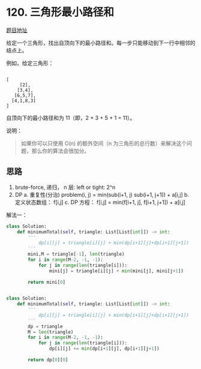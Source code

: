 # 120. 三角形最小路径和

[题目地址](https://leetcode-cn.com/problems/triangle)

给定一个三角形，找出自顶向下的最小路径和。每一步只能移动到下一行中相邻的结点上。

例如，给定三角形：

```

[
     [2],
    [3,4],
   [6,5,7],
  [4,1,8,3]
]
```

自顶向下的最小路径和为 11（即，2 + 3 + 5 + 1 = 11）。

说明：

>如果你可以只使用 O(n) 的额外空间（n 为三角形的总行数）来解决这个问题，那么你的算法会很加分。


## 思路

1. brute-force, 递归， n 层: left or tight: 2^n
2. DP
  a. 重复性(分治) problem(i, j) = min(sub(i+1, j) sub(i+1, j+1)) + a[i,j]
  b. 定义状态数组： f[i,j]
  c. DP 方程： f[i,j] = min(f[i+1, j], f[i+1, j+1]) + a[i,j]


解法一：

```python
class Solution:
    def minimumTotal(self, triangle: List[List[int]]) -> int:
        '''
            dp[i][j] = triangle[i][j] + min(dp[i+1][j]+dp[i+1][j+1])
        '''
        mini,M = triangle[-1], len(triangle)
        for i in range(M-2, -1, -1):
            for j in range(len(triangle[i])):
                mini[j] = triangle[i][j] + min(mini[j], mini[j+1])
        
        return mini[0]
        
```


```python
class Solution:
    def minimumTotal(self, triangle: List[List[int]]) -> int:
        '''
            dp[i][j] = triangle[i][j] + min(dp[i+1][j]+dp[i+1][j+1])
        '''
        dp = triangle
        M = len(triangle)
        for i in range(M-2, -1, -1):
            for j in range(len(triangle[i])):
                dp[i][j] += min(dp[i+1][j], dp[i+1][j+1])
        
        return dp[0][0]
```